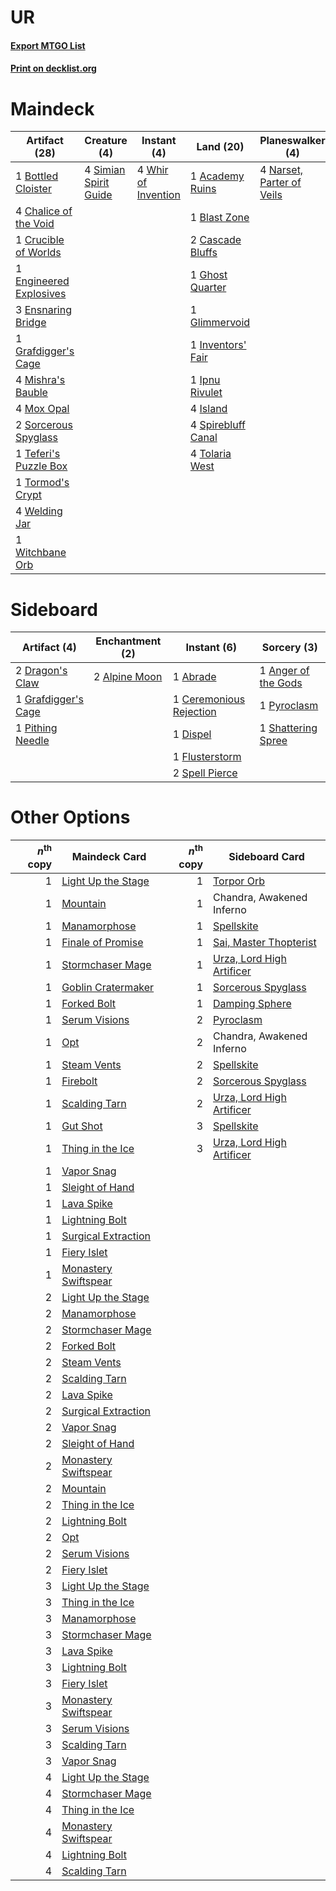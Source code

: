 # UR

#### [Export MTGO List](../collection/UR/UR.txt)
#### [Print on decklist.org](http://decklist.org/?deckmain=1%09Academy%20Ruins%0A1%09Blast%20Zone%0A1%09Bottled%20Cloister%0A2%09Cascade%20Bluffs%0A4%09Chalice%20of%20the%20Void%0A1%09Crucible%20of%20Worlds%0A1%09Engineered%20Explosives%0A3%09Ensnaring%20Bridge%0A1%09Ghost%20Quarter%0A1%09Glimmervoid%0A1%09Grafdigger's%20Cage%0A1%09Inventors'%20Fair%0A1%09Ipnu%20Rivulet%0A4%09Island%0A4%09Mishra's%20Bauble%0A4%09Mox%20Opal%0A4%09Narset,%20Parter%20of%20Veils%0A4%09Simian%20Spirit%20Guide%0A2%09Sorcerous%20Spyglass%0A4%09Spirebluff%20Canal%0A1%09Teferi's%20Puzzle%20Box%0A4%09Tolaria%20West%0A1%09Tormod's%20Crypt%0A4%09Welding%20Jar%0A4%09Whir%20of%20Invention%0A1%09Witchbane%20Orb&deckside=1%09Abrade%0A2%09Alpine%20Moon%0A1%09Anger%20of%20the%20Gods%0A1%09Ceremonious%20Rejection%0A1%09Dispel%0A2%09Dragon's%20Claw%0A1%09Flusterstorm%0A1%09Grafdigger's%20Cage%0A1%09Pithing%20Needle%0A1%09Pyroclasm%0A1%09Shattering%20Spree%0A2%09Spell%20Pierce)
# Maindeck

|                                          Artifact (28)                                          |                                          Creature (4)                                          |                                         Instant (4)                                          |                                          Land (20)                                          |                                          Planeswalker (4)                                          |
|-------------------------------------------------------------------------------------------------|------------------------------------------------------------------------------------------------|----------------------------------------------------------------------------------------------|---------------------------------------------------------------------------------------------|----------------------------------------------------------------------------------------------------|
|1 [Bottled Cloister](http://gatherer.wizards.com/Pages/Card/Details.aspx?multiverseid=89018)     |4 [Simian Spirit Guide](http://gatherer.wizards.com/Pages/Card/Details.aspx?multiverseid=442137)|4 [Whir of Invention](http://gatherer.wizards.com/Pages/Card/Details.aspx?multiverseid=423716)|1 [Academy Ruins](http://gatherer.wizards.com/Pages/Card/Details.aspx?multiverseid=370424)   |4 [Narset, Parter of Veils](http://gatherer.wizards.com/Pages/Card/Details.aspx?multiverseid=460988)|
|4 [Chalice of the Void](http://gatherer.wizards.com/Pages/Card/Details.aspx?multiverseid=442211) |                                                                                                |                                                                                              |1 [Blast Zone](http://gatherer.wizards.com/Pages/Card/Details.aspx?multiverseid=461171)      |                                                                                                    |
|1 [Crucible of Worlds](http://gatherer.wizards.com/Pages/Card/Details.aspx?multiverseid=129480)  |                                                                                                |                                                                                              |2 [Cascade Bluffs](http://gatherer.wizards.com/Pages/Card/Details.aspx?multiverseid=442226)  |                                                                                                    |
|1 [Engineered Explosives](http://gatherer.wizards.com/Pages/Card/Details.aspx?multiverseid=50139)|                                                                                                |                                                                                              |1 [Ghost Quarter](http://gatherer.wizards.com/Pages/Card/Details.aspx?multiverseid=389534)   |                                                                                                    |
|3 [Ensnaring Bridge](http://gatherer.wizards.com/Pages/Card/Details.aspx?multiverseid=15866)     |                                                                                                |                                                                                              |1 [Glimmervoid](http://gatherer.wizards.com/Pages/Card/Details.aspx?multiverseid=370425)     |                                                                                                    |
|1 [Grafdigger's Cage](http://gatherer.wizards.com/Pages/Card/Details.aspx?multiverseid=278452)   |                                                                                                |                                                                                              |1 [Inventors' Fair](http://gatherer.wizards.com/Pages/Card/Details.aspx?multiverseid=417820) |                                                                                                    |
|4 [Mishra's Bauble](http://gatherer.wizards.com/Pages/Card/Details.aspx?multiverseid=122122)     |                                                                                                |                                                                                              |1 [Ipnu Rivulet](http://gatherer.wizards.com/Pages/Card/Details.aspx?multiverseid=430869)    |                                                                                                    |
|4 [Mox Opal](http://gatherer.wizards.com/Pages/Card/Details.aspx?multiverseid=397719)            |                                                                                                |                                                                                              |4 [Island](http://gatherer.wizards.com/Pages/Card/Details.aspx?multiverseid=439857)          |                                                                                                    |
|2 [Sorcerous Spyglass](http://gatherer.wizards.com/Pages/Card/Details.aspx?multiverseid=435407)  |                                                                                                |                                                                                              |4 [Spirebluff Canal](http://gatherer.wizards.com/Pages/Card/Details.aspx?multiverseid=417822)|                                                                                                    |
|1 [Teferi's Puzzle Box](http://gatherer.wizards.com/Pages/Card/Details.aspx?multiverseid=15410)  |                                                                                                |                                                                                              |4 [Tolaria West](http://gatherer.wizards.com/Pages/Card/Details.aspx?multiverseid=136047)    |                                                                                                    |
|1 [Tormod's Crypt](http://gatherer.wizards.com/Pages/Card/Details.aspx?multiverseid=389723)      |                                                                                                |                                                                                              |                                                                                             |                                                                                                    |
|4 [Welding Jar](http://gatherer.wizards.com/Pages/Card/Details.aspx?multiverseid=48328)          |                                                                                                |                                                                                              |                                                                                             |                                                                                                    |
|1 [Witchbane Orb](http://gatherer.wizards.com/Pages/Card/Details.aspx?multiverseid=233240)       |                                                                                                |                                                                                              |                                                                                             |                                                                                                    |


# Sideboard

|                                         Artifact (4)                                         |                                    Enchantment (2)                                     |                                           Instant (6)                                            |                                         Sorcery (3)                                          |
|----------------------------------------------------------------------------------------------|----------------------------------------------------------------------------------------|--------------------------------------------------------------------------------------------------|----------------------------------------------------------------------------------------------|
|2 [Dragon's Claw](http://gatherer.wizards.com/Pages/Card/Details.aspx?multiverseid=129527)    |2 [Alpine Moon](http://gatherer.wizards.com/Pages/Card/Details.aspx?multiverseid=447264)|1 [Abrade](http://gatherer.wizards.com/Pages/Card/Details.aspx?multiverseid=430772)               |1 [Anger of the Gods](http://gatherer.wizards.com/Pages/Card/Details.aspx?multiverseid=438682)|
|1 [Grafdigger's Cage](http://gatherer.wizards.com/Pages/Card/Details.aspx?multiverseid=278452)|                                                                                        |1 [Ceremonious Rejection](http://gatherer.wizards.com/Pages/Card/Details.aspx?multiverseid=417613)|1 [Pyroclasm](http://gatherer.wizards.com/Pages/Card/Details.aspx?multiverseid=129801)        |
|1 [Pithing Needle](http://gatherer.wizards.com/Pages/Card/Details.aspx?multiverseid=129526)   |                                                                                        |1 [Dispel](http://gatherer.wizards.com/Pages/Card/Details.aspx?multiverseid=401858)               |1 [Shattering Spree](http://gatherer.wizards.com/Pages/Card/Details.aspx?multiverseid=456224) |
|                                                                                              |                                                                                        |1 [Flusterstorm](http://gatherer.wizards.com/Pages/Card/Details.aspx?multiverseid=228255)         |                                                                                              |
|                                                                                              |                                                                                        |2 [Spell Pierce](http://gatherer.wizards.com/Pages/Card/Details.aspx?multiverseid=425876)         |                                                                                              |


# Other Options

|*n*<sup>th</sup> copy|                                         Maindeck Card                                         |*n*<sup>th</sup> copy|                                           Sideboard Card                                           |
|--------------------:|-----------------------------------------------------------------------------------------------|--------------------:|----------------------------------------------------------------------------------------------------|
|                    1|[Light Up the Stage](http://gatherer.wizards.com/Pages/Card/Details.aspx?multiverseid=457251)  |                    1|[Torpor Orb](http://gatherer.wizards.com/Pages/Card/Details.aspx?multiverseid=233069)               |
|                    1|[Mountain](http://gatherer.wizards.com/Pages/Card/Details.aspx?multiverseid=439859)            |                    1|Chandra, Awakened Inferno                                                                           |
|                    1|[Manamorphose](http://gatherer.wizards.com/Pages/Card/Details.aspx?multiverseid=370568)        |                    1|[Spellskite](http://gatherer.wizards.com/Pages/Card/Details.aspx?multiverseid=397743)               |
|                    1|[Finale of Promise](http://gatherer.wizards.com/Pages/Card/Details.aspx?multiverseid=461054)   |                    1|[Sai, Master Thopterist](http://gatherer.wizards.com/Pages/Card/Details.aspx?multiverseid=447205)   |
|                    1|[Stormchaser Mage](http://gatherer.wizards.com/Pages/Card/Details.aspx?multiverseid=407669)    |                    1|[Urza, Lord High Artificer](http://gatherer.wizards.com/Pages/Card/Details.aspx?multiverseid=464024)|
|                    1|[Goblin Cratermaker](http://gatherer.wizards.com/Pages/Card/Details.aspx?multiverseid=452853)  |                    1|[Sorcerous Spyglass](http://gatherer.wizards.com/Pages/Card/Details.aspx?multiverseid=435407)       |
|                    1|[Forked Bolt](http://gatherer.wizards.com/Pages/Card/Details.aspx?multiverseid=401702)         |                    1|[Damping Sphere](http://gatherer.wizards.com/Pages/Card/Details.aspx?multiverseid=443101)           |
|                    1|[Serum Visions](http://gatherer.wizards.com/Pages/Card/Details.aspx?multiverseid=50145)        |                    2|[Pyroclasm](http://gatherer.wizards.com/Pages/Card/Details.aspx?multiverseid=129801)                |
|                    1|[Opt](http://gatherer.wizards.com/Pages/Card/Details.aspx?multiverseid=442948)                 |                    2|Chandra, Awakened Inferno                                                                           |
|                    1|[Steam Vents](http://gatherer.wizards.com/Pages/Card/Details.aspx?multiverseid=405109)         |                    2|[Spellskite](http://gatherer.wizards.com/Pages/Card/Details.aspx?multiverseid=397743)               |
|                    1|[Firebolt](http://gatherer.wizards.com/Pages/Card/Details.aspx?multiverseid=189236)            |                    2|[Sorcerous Spyglass](http://gatherer.wizards.com/Pages/Card/Details.aspx?multiverseid=435407)       |
|                    1|[Scalding Tarn](http://gatherer.wizards.com/Pages/Card/Details.aspx?multiverseid=405107)       |                    2|[Urza, Lord High Artificer](http://gatherer.wizards.com/Pages/Card/Details.aspx?multiverseid=464024)|
|                    1|[Gut Shot](http://gatherer.wizards.com/Pages/Card/Details.aspx?multiverseid=397673)            |                    3|[Spellskite](http://gatherer.wizards.com/Pages/Card/Details.aspx?multiverseid=397743)               |
|                    1|[Thing in the Ice](http://gatherer.wizards.com/Pages/Card/Details.aspx?multiverseid=409836)    |                    3|[Urza, Lord High Artificer](http://gatherer.wizards.com/Pages/Card/Details.aspx?multiverseid=464024)|
|                    1|[Vapor Snag](http://gatherer.wizards.com/Pages/Card/Details.aspx?multiverseid=249373)          |                     |                                                                                                    |
|                    1|[Sleight of Hand](http://gatherer.wizards.com/Pages/Card/Details.aspx?multiverseid=25557)      |                     |                                                                                                    |
|                    1|[Lava Spike](http://gatherer.wizards.com/Pages/Card/Details.aspx?multiverseid=79084)           |                     |                                                                                                    |
|                    1|[Lightning Bolt](http://gatherer.wizards.com/Pages/Card/Details.aspx?multiverseid=806)         |                     |                                                                                                    |
|                    1|[Surgical Extraction](http://gatherer.wizards.com/Pages/Card/Details.aspx?multiverseid=397706) |                     |                                                                                                    |
|                    1|[Fiery Islet](http://gatherer.wizards.com/Pages/Card/Details.aspx?multiverseid=464187)         |                     |                                                                                                    |
|                    1|[Monastery Swiftspear](http://gatherer.wizards.com/Pages/Card/Details.aspx?multiverseid=438706)|                     |                                                                                                    |
|                    2|[Light Up the Stage](http://gatherer.wizards.com/Pages/Card/Details.aspx?multiverseid=457251)  |                     |                                                                                                    |
|                    2|[Manamorphose](http://gatherer.wizards.com/Pages/Card/Details.aspx?multiverseid=370568)        |                     |                                                                                                    |
|                    2|[Stormchaser Mage](http://gatherer.wizards.com/Pages/Card/Details.aspx?multiverseid=407669)    |                     |                                                                                                    |
|                    2|[Forked Bolt](http://gatherer.wizards.com/Pages/Card/Details.aspx?multiverseid=401702)         |                     |                                                                                                    |
|                    2|[Steam Vents](http://gatherer.wizards.com/Pages/Card/Details.aspx?multiverseid=405109)         |                     |                                                                                                    |
|                    2|[Scalding Tarn](http://gatherer.wizards.com/Pages/Card/Details.aspx?multiverseid=405107)       |                     |                                                                                                    |
|                    2|[Lava Spike](http://gatherer.wizards.com/Pages/Card/Details.aspx?multiverseid=79084)           |                     |                                                                                                    |
|                    2|[Surgical Extraction](http://gatherer.wizards.com/Pages/Card/Details.aspx?multiverseid=397706) |                     |                                                                                                    |
|                    2|[Vapor Snag](http://gatherer.wizards.com/Pages/Card/Details.aspx?multiverseid=249373)          |                     |                                                                                                    |
|                    2|[Sleight of Hand](http://gatherer.wizards.com/Pages/Card/Details.aspx?multiverseid=25557)      |                     |                                                                                                    |
|                    2|[Monastery Swiftspear](http://gatherer.wizards.com/Pages/Card/Details.aspx?multiverseid=438706)|                     |                                                                                                    |
|                    2|[Mountain](http://gatherer.wizards.com/Pages/Card/Details.aspx?multiverseid=439859)            |                     |                                                                                                    |
|                    2|[Thing in the Ice](http://gatherer.wizards.com/Pages/Card/Details.aspx?multiverseid=409836)    |                     |                                                                                                    |
|                    2|[Lightning Bolt](http://gatherer.wizards.com/Pages/Card/Details.aspx?multiverseid=806)         |                     |                                                                                                    |
|                    2|[Opt](http://gatherer.wizards.com/Pages/Card/Details.aspx?multiverseid=442948)                 |                     |                                                                                                    |
|                    2|[Serum Visions](http://gatherer.wizards.com/Pages/Card/Details.aspx?multiverseid=50145)        |                     |                                                                                                    |
|                    2|[Fiery Islet](http://gatherer.wizards.com/Pages/Card/Details.aspx?multiverseid=464187)         |                     |                                                                                                    |
|                    3|[Light Up the Stage](http://gatherer.wizards.com/Pages/Card/Details.aspx?multiverseid=457251)  |                     |                                                                                                    |
|                    3|[Thing in the Ice](http://gatherer.wizards.com/Pages/Card/Details.aspx?multiverseid=409836)    |                     |                                                                                                    |
|                    3|[Manamorphose](http://gatherer.wizards.com/Pages/Card/Details.aspx?multiverseid=370568)        |                     |                                                                                                    |
|                    3|[Stormchaser Mage](http://gatherer.wizards.com/Pages/Card/Details.aspx?multiverseid=407669)    |                     |                                                                                                    |
|                    3|[Lava Spike](http://gatherer.wizards.com/Pages/Card/Details.aspx?multiverseid=79084)           |                     |                                                                                                    |
|                    3|[Lightning Bolt](http://gatherer.wizards.com/Pages/Card/Details.aspx?multiverseid=806)         |                     |                                                                                                    |
|                    3|[Fiery Islet](http://gatherer.wizards.com/Pages/Card/Details.aspx?multiverseid=464187)         |                     |                                                                                                    |
|                    3|[Monastery Swiftspear](http://gatherer.wizards.com/Pages/Card/Details.aspx?multiverseid=438706)|                     |                                                                                                    |
|                    3|[Serum Visions](http://gatherer.wizards.com/Pages/Card/Details.aspx?multiverseid=50145)        |                     |                                                                                                    |
|                    3|[Scalding Tarn](http://gatherer.wizards.com/Pages/Card/Details.aspx?multiverseid=405107)       |                     |                                                                                                    |
|                    3|[Vapor Snag](http://gatherer.wizards.com/Pages/Card/Details.aspx?multiverseid=249373)          |                     |                                                                                                    |
|                    4|[Light Up the Stage](http://gatherer.wizards.com/Pages/Card/Details.aspx?multiverseid=457251)  |                     |                                                                                                    |
|                    4|[Stormchaser Mage](http://gatherer.wizards.com/Pages/Card/Details.aspx?multiverseid=407669)    |                     |                                                                                                    |
|                    4|[Thing in the Ice](http://gatherer.wizards.com/Pages/Card/Details.aspx?multiverseid=409836)    |                     |                                                                                                    |
|                    4|[Monastery Swiftspear](http://gatherer.wizards.com/Pages/Card/Details.aspx?multiverseid=438706)|                     |                                                                                                    |
|                    4|[Lightning Bolt](http://gatherer.wizards.com/Pages/Card/Details.aspx?multiverseid=806)         |                     |                                                                                                    |
|                    4|[Scalding Tarn](http://gatherer.wizards.com/Pages/Card/Details.aspx?multiverseid=405107)       |                     |                                                                                                    |

